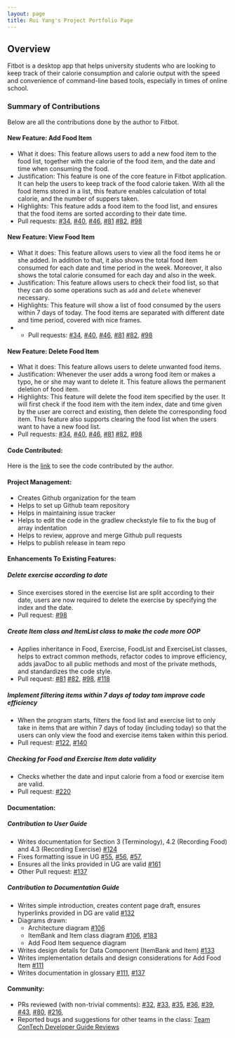 ```yaml
---
layout: page
title: Rui Yang's Project Portfolio Page
---
```


## **Overview**

Fitbot is a desktop app that helps university students who are looking to keep track of their calorie consumption and calorie 
output with the speed and convenience of command-line based tools, especially in times of online school.

### **Summary of Contributions**
Below are all the contributions done by the author to Fitbot.

#### **New Feature**: Add Food Item
- What it does: This feature allows users to add a new food item to the food list, together with the calorie of the food item,
  and the date and time when consuming the food.
- Justification: This feature is one of the core feature in Fitbot application. It can help the users to keep track of the 
  food calorie taken. With all the food items stored in a list, this feature enables calculation of total calorie, and the number
  of suppers taken. 
- Highlights: This feature adds a food item to the food list, and ensures that the food items are sorted according to their date 
  time. 
- Pull requests: [#34](https://github.com/AY2122S1-CS2113T-F14-2/tp/pull/34), [#40](https://github.com/AY2122S1-CS2113T-F14-2/tp/pull/40), 
  [#46](https://github.com/AY2122S1-CS2113T-F14-2/tp/pull/46), [#81](https://github.com/AY2122S1-CS2113T-F14-2/tp/pull/81)
  [#82](https://github.com/AY2122S1-CS2113T-F14-2/tp/pull/82), [#98](https://github.com/AY2122S1-CS2113T-F14-2/tp/pull/98)

#### **New Feature**: View Food Item
- What it does: This feature allows users to view all the food items he or she added. In addition to that, it also shows the total 
  food item consumed for each date and time period in the week. Moreover, it also shows the total calorie consumed 
  for each day and also in the week.
- Justification: This feature allows users to check their food list, so that they can do some operations such as `add` and `delete` 
  whenever necessary.
- Highlights: This feature will show a list of food consumed by the users within 7 days of today. The food items are separated with 
  different date and time period, covered with nice frames.
- - Pull requests: [#34](https://github.com/AY2122S1-CS2113T-F14-2/tp/pull/34), [#40](https://github.com/AY2122S1-CS2113T-F14-2/tp/pull/40),
    [#46](https://github.com/AY2122S1-CS2113T-F14-2/tp/pull/46), [#81](https://github.com/AY2122S1-CS2113T-F14-2/tp/pull/81)
    [#82](https://github.com/AY2122S1-CS2113T-F14-2/tp/pull/82), [#98](https://github.com/AY2122S1-CS2113T-F14-2/tp/pull/98)

#### **New Feature**: Delete Food Item
- What it does: This feature allows users to delete unwanted food items. 
- Justification: Whenever the user adds a wrong food item or makes a typo, he or she may want to delete it. This feature allows the permanent deletion of
  food item.
- Highlights: This feature will delete the food item specified by the user. It will first check if the food item with the item index, date and time given
  by the user are correct and existing, then delete the corresponding food item. This feature also supports clearing the food list when the users want to 
  have a new food list.
- Pull requests: [#34](https://github.com/AY2122S1-CS2113T-F14-2/tp/pull/34), [#40](https://github.com/AY2122S1-CS2113T-F14-2/tp/pull/40),
  [#46](https://github.com/AY2122S1-CS2113T-F14-2/tp/pull/46), [#81](https://github.com/AY2122S1-CS2113T-F14-2/tp/pull/81)
  [#82](https://github.com/AY2122S1-CS2113T-F14-2/tp/pull/82), [#98](https://github.com/AY2122S1-CS2113T-F14-2/tp/pull/98)

#### **Code Contributed**:
Here is the [link](https://nus-cs2113-ay2122s1.github.io/tp-dashboard/?search=&sort=groupTitle&sortWithin=title&since=2021-09-25&timeframe=commit&mergegroup=&groupSelect=groupByRepos&breakdown=false&tabOpen=true&tabType=authorship&tabAuthor=tryyang2001&tabRepo=AY2122S1-CS2113T-F14-2%2Ftp%5Bmaster%5D&authorshipIsMergeGroup=false&authorshipFileTypes=docs~functional-code~test-code~other&authorshipIsBinaryFileTypeChecked=false) 
to see the code contributed by the author. 

#### **Project Management**:
- Creates Github organization for the team 
- Helps to set up Github team repository
- Helps in maintaining issue tracker
- Helps to edit the code in the gradlew checkstyle file to fix the bug of array indentation
- Helps to review, approve and merge Github pull requests
- Helps to publish release in team repo

#### **Enhancements To Existing Features**:
##### **Delete exercise according to date**
- Since exercises stored in the exercise list are split according to their date, users are now required to delete the exercise
  by specifying the index and the date.
- Pull request: [#98](https://github.com/AY2122S1-CS2113T-F14-2/tp/pull/98)

##### **Create Item class and ItemList class to make the code more OOP**
- Applies inheritance in Food, Exercise, FoodList and ExerciseList classes, helps to extract common methods, refactor 
  codes to improve efficiency, adds javaDoc to all public methods and most of the private methods, and standardizes the 
  code style.
- Pull request: [#81](https://github.com/AY2122S1-CS2113T-F14-2/tp/pull/81)
  [#82](https://github.com/AY2122S1-CS2113T-F14-2/tp/pull/82), [#98](https://github.com/AY2122S1-CS2113T-F14-2/tp/pull/98), [#118](https://github.com/AY2122S1-CS2113T-F14-2/tp/pull/118)

##### **Implement filtering items within 7 days of today tom improve code efficiency**
- When the program starts, filters the food list and exercise list to only take in items that are within 7 days of today (including today)
  so that the users can only view the food and exercise items taken within this period. 
- Pull request: [#122](https://github.com/AY2122S1-CS2113T-F14-2/tp/pull/122), [#140](https://github.com/AY2122S1-CS2113T-F14-2/tp/pull/140)

##### **Checking for Food and Exercise Item data validity**
- Checks whether the date and input calorie from a food or exercise item are valid.
- Pull request: [#220](https://github.com/AY2122S1-CS2113T-F14-2/tp/pull/220)

#### **Documentation**:
##### **Contribution to User Guide**
- Writes documentation for Section 3 (Terminology), 4.2 (Recording Food) and 4.3 (Recording Exercise) [#124](https://github.com/AY2122S1-CS2113T-F14-2/tp/pull/124)
- Fixes formatting issue in UG [#55](https://github.com/AY2122S1-CS2113T-F14-2/tp/pull/55), [#56](https://github.com/AY2122S1-CS2113T-F14-2/tp/pull/56), [#57](https://github.com/AY2122S1-CS2113T-F14-2/tp/pull/57),
- Ensures all the links provided in UG are valid [#161](https://github.com/AY2122S1-CS2113T-F14-2/tp/pull/161)
- Other Pull request: [#137](https://github.com/AY2122S1-CS2113T-F14-2/tp/pull/137)
  
  

##### **Contribution to Documentation Guide**
- Writes simple introduction, creates content page draft, ensures hyperlinks provided in DG are valid [#132](https://github.com/AY2122S1-CS2113T-F14-2/tp/pull/132)
- Diagrams drawn:
  - Architecture diagram [#106](https://github.com/AY2122S1-CS2113T-F14-2/tp/pull/106)
  - ItemBank and Item class diagram [#106](https://github.com/AY2122S1-CS2113T-F14-2/tp/pull/106), [#183](https://github.com/AY2122S1-CS2113T-F14-2/tp/pull/183)
  - Add Food Item sequence diagram
- Writes design details for Data Component (ItemBank and Item) [#133](https://github.com/AY2122S1-CS2113T-F14-2/tp/pull/133)
- Writes implementation details and design considerations for Add Food Item [#111](https://github.com/AY2122S1-CS2113T-F14-2/tp/pull/111)
- Writes documentation in glossary [#111](https://github.com/AY2122S1-CS2113T-F14-2/tp/pull/111), [#137](https://github.com/AY2122S1-CS2113T-F14-2/tp/pull/137)

#### **Community**:
- PRs reviewed (with non-trivial comments): [#32](https://github.com/AY2122S1-CS2113T-F14-2/tp/pull/32), [#33](https://github.com/AY2122S1-CS2113T-F14-2/tp/pull/33), [#35](https://github.com/AY2122S1-CS2113T-F14-2/tp/pull/35), [#36](https://github.com/AY2122S1-CS2113T-F14-2/tp/pull/36), [#39](https://github.com/AY2122S1-CS2113T-F14-2/tp/pull/39), [#43](https://github.com/AY2122S1-CS2113T-F14-2/tp/pull/43), [#80](https://github.com/AY2122S1-CS2113T-F14-2/tp/pull/80), [#216](https://github.com/AY2122S1-CS2113T-F14-2/tp/pull/216),
- Reported bugs and suggestions for other teams in the class: [Team ConTech Developer Guide Reviews](https://github.com/nus-cs2113-AY2122S1/tp/pull/24)